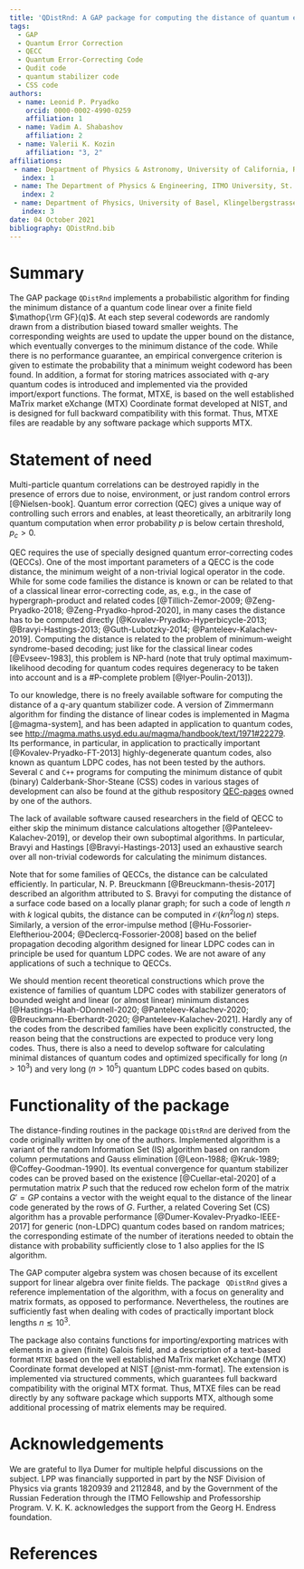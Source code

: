 ```yaml
---
title: 'QDistRnd: A GAP package for computing the distance of quantum error-correcting codes'
tags:
  - GAP
  - Quantum Error Correction
  - QECC
  - Quantum Error-Correcting Code
  - Qudit code
  - quantum stabilizer code
  - CSS code
authors:
  - name: Leonid P. Pryadko
    orcid: 0000-0002-4990-0259
    affiliation: 1
  - name: Vadim A. Shabashov
    affiliation: 2
  - name: Valerii K. Kozin
    affiliation: "3, 2"
affiliations: 
 - name: Department of Physics & Astronomy, University of California, Riverside, California, 92521 USA
   index: 1
 - name: The Department of Physics & Engineering, ITMO University, St. Petersburg, 197101 Russia
   index: 2
 - name: Department of Physics, University of Basel, Klingelbergstrasse 82, CH-4056 Basel, Switzerland
   index: 3
date: 04 October 2021
bibliography: QDistRnd.bib
---
```


# Summary

The GAP package `QDistRnd` implements a probabilistic algorithm for
finding the minimum distance of a quantum code linear over a finite
field $\mathop{\rm GF}(q)$. At each step several codewords are
randomly drawn from a distribution biased toward smaller weights. The
corresponding weights are used to update the upper bound on the
distance, which eventually converges to the minimum distance of the
code. While there is no performance guarantee, an empirical convergence
criterion is given to estimate the probability that a minimum weight
codeword has been found. In addition, a format for storing matrices
associated with $q$-ary quantum codes is introduced and implemented
via the provided import/export functions. The format, MTXE, is based on
the well established MaTrix market eXchange (MTX) Coordinate format
developed at NIST, and is designed for full backward compatibility with
this format. Thus, MTXE files are readable by any software package which
supports MTX.

# Statement of need

Multi-particle quantum correlations can be destroyed rapidly in the
presence of errors due to noise, environment, or just random control
errors [@Nielsen-book]. Quantum error correction (QEC) gives a unique way of controlling
such errors and enables, at least theoretically, an arbitrarily long
quantum computation when error probability $p$ is below certain
threshold, $p_c>0$.

QEC requires the use of specially designed quantum error-correcting
codes (QECCs). One of the most important parameters of a QECC is the
code distance, the minimum weight of a non-trivial logical operator in
the code. While for some code families the distance is known or can be
related to that of a classical linear error-correcting code, as, e.g.,
in the case of hypergraph-product and related codes [@Tillich-Zemor-2009; @Zeng-Pryadko-2018; @Zeng-Pryadko-hprod-2020], in many cases the
distance has to be computed directly [@Kovalev-Pryadko-Hyperbicycle-2013; @Bravyi-Hastings-2013; @Guth-Lubotzky-2014; @Panteleev-Kalachev-2019]. Computing the distance is related
to the problem of minimum-weight syndrome-based decoding; just like for
the classical linear codes [@Evseev-1983], this problem is NP-hard (note that truly
optimal maximum-likelihood decoding for quantum codes requires
degeneracy to be taken into account and is a \#P-complete problem [@Iyer-Poulin-2013]).

To our knowledge, there is no freely available software for computing
the distance of a $q$-ary quantum stabilizer code. A version of
Zimmermann algorithm for finding the distance of linear codes is
implemented in Magma [@magma-system], and has been adapted in application to quantum
codes, see
<http://magma.maths.usyd.edu.au/magma/handbook/text/1971#22279>. Its
performance, in particular, in application to practically important [@Kovalev-Pryadko-FT-2013]
highly-degenerate quantum codes, also known as quantum LDPC codes, has
not been tested by the authors. Several <span>`C`</span> and
<span>`C++`</span> programs for computing the minimum distance of qubit
(binary) Calderbank-Shor-Steane (CSS) codes in various stages of
development can also be found at the github respository
[QEC-pages](https://github.com/QEC-pages) owned by one of the authors.

The lack of available software caused researchers in the field of QECC
to either skip the minimum distance calculations altogether [@Panteleev-Kalachev-2019], or develop
their own suboptimal algorithms. In particular, Bravyi and Hastings [@Bravyi-Hastings-2013] used
an exhaustive search over all non-trivial codewords for calculating the
minimum distances.

Note that for some families of QECCs, the distance can be calculated
efficiently. In particular, N. P. Breuckmann [@Breuckmann-thesis-2017] described an algorithm
attributed to S. Bravyi for computing the distance of a surface code
based on a locally planar graph; for such a code of length $n$ with
$k$ logical qubits, the distance can be computed in
$\mathcal{O}(kn^2\log n)$ steps. Similarly, a version of the
error-impulse method [@Hu-Fossorier-Eleftheriou-2004; @Declercq-Fossorier-2008] based on the belief propagation decoding algorithm
designed for linear LDPC codes can in principle be used for quantum LDPC
codes. We are not aware of any applications of such a technique to
QECCs.

We should mention recent theoretical constructions which prove the
existence of families of quantum LDPC codes with stabilizer generators
of bounded weight and linear (or almost linear) minimum distances 
[@Hastings-Haah-ODonnell-2020; @Panteleev-Kalachev-2020; @Breuckmann-Eberhardt-2020; @Panteleev-Kalachev-2021]. Hardly any of the
codes from the described families have been explicitly constructed, the
reason being that the constructions are expected to produce very long
codes. Thus, there is also a need to develop software for calculating
minimal distances of quantum codes and optimized specifically for long
($n>10^3$) and very long ($n>10^5$) quantum LDPC codes based on
qubits.

# Functionality of the package

The distance-finding routines in the package <span>`QDistRnd`</span> are
derived from the code originally written by one of the authors.
Implemented algorithm is a variant of the random Information Set (IS)
algorithm based on random column permutations and Gauss elimination [@Leon-1988; @Kruk-1989; @Coffey-Goodman-1990]. Its
eventual convergence for quantum stabilizer codes can be proved based on
the existence [@Cuellar-etal-2020] of a permutation matrix $P$ such that the reduced row
echelon form of the matrix $G'=GP$ contains a vector with the weight
equal to the distance of the linear code generated by the rows of $G$.
Further, a related Covering Set (CS) algorithm has a provable
performance [@Dumer-Kovalev-Pryadko-IEEE-2017] for generic (non-LDPC) quantum codes based on random
matrices; the corresponding estimate of the number of iterations needed
to obtain the distance with probability sufficiently close to 1 also
applies for the IS algorithm.

The GAP computer algebra system was chosen because of its excellent
support for linear algebra over finite fields. The package <span>` 
QDistRnd `</span> gives a reference implementation of the algorithm,
with a focus on generality and matrix formats, as opposed to
performance. Nevertheless, the routines are sufficiently fast when
dealing with codes of practically important block lengths
$n\lesssim 10^3$.

The package also contains functions for importing/exporting matrices
with elements in a given (finite) Galois field, and a description of a
text-based format <span>`MTXE`</span> based on the well established
MaTrix market eXchange (MTX) Coordinate format developed at NIST [@nist-mm-format]. The
extension is implemented via structured comments, which guarantees full
backward compatibility with the original MTX format. Thus, MTXE files
can be read directly by any software package which supports MTX,
although some additional processing of matrix elements may be required.

#  Acknowledgements

We are grateful to Ilya Dumer for multiple helpful discussions on the
subject. LPP was financially supported in part by the NSF Division of
Physics via grants 1820939 and 2112848, and by the Government of the Russian
Federation through the ITMO Fellowship and Professorship Program. V. K. K. 
acknowledges the support from the Georg H. Endress foundation.

# References
